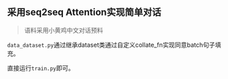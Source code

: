 ## 采用seq2seq Attention实现简单对话
> 语料采用小黄鸡中文对话预料  

`data_dataset.py`通过继承dataset类通过自定义collate_fn实现同意batch句子填充。

直接运行`train.py`即可。

